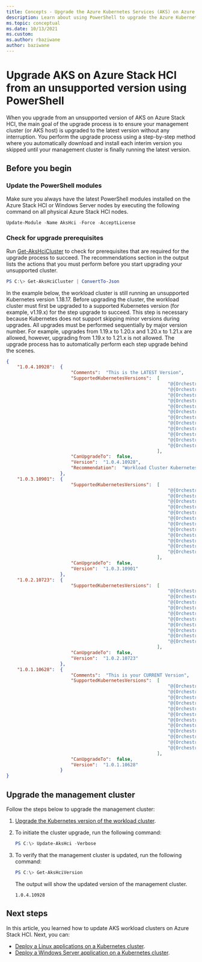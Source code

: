 ```yaml
---
title: Concepts - Upgrade the Azure Kubernetes Services (AKS) on Azure Stack HCI host using PowerShell
description: Learn about using PowerShell to upgrade the Azure Kubernetes Service (AKS) on Azure Stack HCI host (management cluster).
ms.topic: conceptual
ms.date: 10/13/2021
ms.custom: 
ms.author: rbaziwane
author: baziwane
---
```


# Upgrade AKS on Azure Stack HCI from an unsupported version using PowerShell

When you upgrade from an unsupported version of AKS on Azure Stack HCI, the main goal of the upgrade process is to ensure your management cluster (or AKS host) is upgraded to the latest version without any interruption. You perform the upgrade process using a step-by-step method where you automatically download and install each interim version you skipped until your management cluster is finally running the latest version. 

## Before you begin

### Update the PowerShell modules

Make sure you always have the latest PowerShell modules installed on the Azure Stack HCI or Windows Server nodes by executing the following command on all physical Azure Stack HCI nodes. 

```powershell
Update-Module -Name AksHci -Force -AcceptLicense
```

### Check for upgrade prerequisites

Run [Get-AksHciCluster](./reference/ps/get-akshcicluster.md) to check for prerequisites that are required for the upgrade process to succeed. The recommendations section in the output lists the actions that you must perform before you start upgrading your unsupported cluster. 

```powershell
PS C:\> Get-AksHciCluster | ConvertTo-Json      
```

In the example below, the workload cluster is still running an unsupported Kubernetes version 1.18.17. Before upgrading the cluster, the workload cluster must first be upgraded to a supported Kubernetes version (for example, v1.19.x) for the step upgrade to succeed. This step is necessary because Kubernetes does not support skipping minor versions during upgrades. All upgrades must be performed sequentially by major version number. For example, upgrades from 1.19.x to 1.20.x and 1.20.x to 1.21.x are allowed, however, upgrading from 1.19.x to 1.21.x is not allowed. The upgrade process has to automatically perform each step upgrade behind the scenes.

```json
{
    "1.0.4.10928":  {
                        "Comments":  "This is the LATEST Version",
                        "SupportedKubernetesVersions":  [
                                                            "@{OrchestratorType=Kubernetes; OrchestratorVersion=v1.19.9; OS=Linux; IsPreview=False}",
                                                            "@{OrchestratorType=Kubernetes; OrchestratorVersion=v1.19.11; OS=Linux; IsPreview=False}",
                                                            "@{OrchestratorType=Kubernetes; OrchestratorVersion=v1.20.5; OS=Linux; IsPreview=False}",
                                                            "@{OrchestratorType=Kubernetes; OrchestratorVersion=v1.20.7; OS=Linux; IsPreview=False}",
                                                            "@{OrchestratorType=Kubernetes; OrchestratorVersion=v1.21.1; OS=Linux; IsPreview=False}",
                                                            "@{OrchestratorType=Kubernetes; OrchestratorVersion=v1.21.2; OS=Linux; IsPreview=False}",
                                                            "@{OrchestratorType=Kubernetes; OrchestratorVersion=v1.19.9; OS=Windows; IsPreview=False}",
                                                            "@{OrchestratorType=Kubernetes; OrchestratorVersion=v1.19.11; OS=Windows; IsPreview=False}",
                                                            "@{OrchestratorType=Kubernetes; OrchestratorVersion=v1.20.5; OS=Windows; IsPreview=False}",
                                                            "@{OrchestratorType=Kubernetes; OrchestratorVersion=v1.20.7; OS=Windows; IsPreview=False}",
                                                            "@{OrchestratorType=Kubernetes; OrchestratorVersion=v1.21.1; OS=Windows; IsPreview=False}",
                                                            "@{OrchestratorType=Kubernetes; OrchestratorVersion=v1.21.2; OS=Windows; IsPreview=False}"
                                                        ],
                        "CanUpgradeTo":  false,
                        "Version":  "1.0.4.10928",
                        "Recommendation":  "Workload Cluster Kubernetes Version v1.18.17 is not in the list of supported Kubernetes versions (v1.19.9 v1.19.11 v1.20.5 v1.20.7 v1.21.1 v1.21.2 v1.19.9 v1.19.11 v1.20.5 v1.20.7 v1.21.1 v1.21.2) for 1.0.4.10928. Please upgrade your target clusters to one of the kubernetes versions supported by 1.0.4.10928 to unblock"
                    },
    "1.0.3.10901":  {
                        "SupportedKubernetesVersions":  [
                                                            "@{OrchestratorType=Kubernetes; OrchestratorVersion=v1.19.9; OS=Linux; IsPreview=False}",
                                                            "@{OrchestratorType=Kubernetes; OrchestratorVersion=v1.19.11; OS=Linux; IsPreview=False}",
                                                            "@{OrchestratorType=Kubernetes; OrchestratorVersion=v1.20.5; OS=Linux; IsPreview=False}",
                                                            "@{OrchestratorType=Kubernetes; OrchestratorVersion=v1.20.7; OS=Linux; IsPreview=False}",
                                                            "@{OrchestratorType=Kubernetes; OrchestratorVersion=v1.21.1; OS=Linux; IsPreview=False}",
                                                            "@{OrchestratorType=Kubernetes; OrchestratorVersion=v1.21.2; OS=Linux; IsPreview=False}",
                                                            "@{OrchestratorType=Kubernetes; OrchestratorVersion=v1.19.9; OS=Windows; IsPreview=False}",
                                                            "@{OrchestratorType=Kubernetes; OrchestratorVersion=v1.19.11; OS=Windows; IsPreview=False}",
                                                            "@{OrchestratorType=Kubernetes; OrchestratorVersion=v1.20.5; OS=Windows; IsPreview=False}",
                                                            "@{OrchestratorType=Kubernetes; OrchestratorVersion=v1.20.7; OS=Windows; IsPreview=False}",
                                                            "@{OrchestratorType=Kubernetes; OrchestratorVersion=v1.21.1; OS=Windows; IsPreview=False}",
                                                            "@{OrchestratorType=Kubernetes; OrchestratorVersion=v1.21.2; OS=Windows; IsPreview=False}"
                                                        ],
                        "CanUpgradeTo":  false,
                        "Version":  "1.0.3.10901"
                    },
    "1.0.2.10723":  {
                        "SupportedKubernetesVersions":  [
                                                            "@{OrchestratorType=Kubernetes; OrchestratorVersion=v1.19.9; OS=Linux; IsPreview=False}",
                                                            "@{OrchestratorType=Kubernetes; OrchestratorVersion=v1.19.11; OS=Linux; IsPreview=False}",
                                                            "@{OrchestratorType=Kubernetes; OrchestratorVersion=v1.20.5; OS=Linux; IsPreview=False}",
                                                            "@{OrchestratorType=Kubernetes; OrchestratorVersion=v1.20.7; OS=Linux; IsPreview=False}",
                                                            "@{OrchestratorType=Kubernetes; OrchestratorVersion=v1.21.1; OS=Linux; IsPreview=False}",
                                                            "@{OrchestratorType=Kubernetes; OrchestratorVersion=v1.19.9; OS=Windows; IsPreview=False}",
                                                            "@{OrchestratorType=Kubernetes; OrchestratorVersion=v1.19.11; OS=Windows; IsPreview=False}",
                                                            "@{OrchestratorType=Kubernetes; OrchestratorVersion=v1.20.5; OS=Windows; IsPreview=False}",
                                                            "@{OrchestratorType=Kubernetes; OrchestratorVersion=v1.20.7; OS=Windows; IsPreview=False}",
                                                            "@{OrchestratorType=Kubernetes; OrchestratorVersion=v1.21.1; OS=Windows; IsPreview=False}"
                                                        ],
                        "CanUpgradeTo":  false,
                        "Version":  "1.0.2.10723"
                    },
    "1.0.1.10628":  {
                        "Comments":  "This is your CURRENT Version",
                        "SupportedKubernetesVersions":  [
                                                            "@{OrchestratorType=Kubernetes; OrchestratorVersion=v1.18.14; OS=Linux; IsPreview=False}",
                                                            "@{OrchestratorType=Kubernetes; OrchestratorVersion=v1.18.17; OS=Linux; IsPreview=False}",
                                                            "@{OrchestratorType=Kubernetes; OrchestratorVersion=v1.19.7; OS=Linux; IsPreview=False}",
                                                            "@{OrchestratorType=Kubernetes; OrchestratorVersion=v1.19.9; OS=Linux; IsPreview=False}",
                                                            "@{OrchestratorType=Kubernetes; OrchestratorVersion=v1.20.2; OS=Linux; IsPreview=False}",
                                                            "@{OrchestratorType=Kubernetes; OrchestratorVersion=v1.20.5; OS=Linux; IsPreview=False}",
                                                            "@{OrchestratorType=Kubernetes; OrchestratorVersion=v1.18.14; OS=Windows; IsPreview=False}",
                                                            "@{OrchestratorType=Kubernetes; OrchestratorVersion=v1.18.17; OS=Windows; IsPreview=False}",
                                                            "@{OrchestratorType=Kubernetes; OrchestratorVersion=v1.19.7; OS=Windows; IsPreview=False}",
                                                            "@{OrchestratorType=Kubernetes; OrchestratorVersion=v1.19.9; OS=Windows; IsPreview=False}",
                                                            "@{OrchestratorType=Kubernetes; OrchestratorVersion=v1.20.2; OS=Windows; IsPreview=False}",
                                                            "@{OrchestratorType=Kubernetes; OrchestratorVersion=v1.20.5; OS=Windows; IsPreview=False}"
                                                        ],
                        "CanUpgradeTo":  false,
                        "Version":  "1.0.1.10628"
                    }
}
```

## Upgrade the management cluster

Follow the steps below to upgrade the management cluster:

1. [Upgrade the Kubernetes version of the workload cluster](upgrade.md).

2. To initiate the cluster upgrade, run the following command:

   ```powershell
   PS C:\> Update-AksHci -Verbose
   ```

3. To verify that the management cluster is updated, run the following command:

   ```powershell
   PS C:\> Get-AksHciVersion
   ```

   The output will show the updated version of the management cluster.

   ```output
   1.0.4.10928
   ```

## Next steps

In this article, you learned how to update AKS workload clusters on Azure Stack HCI. Next, you can:
- [Deploy a Linux applications on a Kubernetes cluster](./deploy-linux-application.md).
- [Deploy a Windows Server application on a Kubernetes cluster](./deploy-windows-application.md).

<!-- LINKS - external -->


<!-- LINKS - internal -->
